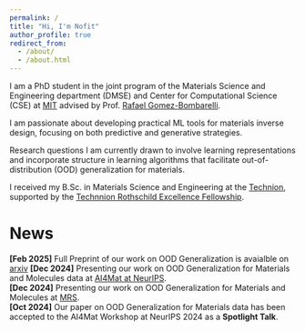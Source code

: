 ```yaml
---
permalink: /
title: "Hi, I'm Nofit"
author_profile: true
redirect_from: 
  - /about/
  - /about.html
---
```


I am a PhD student in the joint program of the Materials Science and Engineering department (DMSE) and Center for Computational Science (CSE) at [MIT](https://dmse.mit.edu/) advised by Prof. [Rafael Gomez-Bombarelli](https://dmse.mit.edu/faculty/rafael-gomez-bombarelli/).

I am passionate about developing practical ML tools for materials inverse design, focusing on both predictive
and generative strategies. 

Research questions I am currently drawn to involve learning representations and incorporate structure in learning algorithms that facilitate out-of-distribution (OOD) generalization for materials.

I received my B.Sc. in Materials Science and Engineering at the [Technion](https://www.technion.ac.il/en/home-2/), supported by the [Technnion Rothschild Excellence Fellowship](https://excellence.technion.ac.il/en/).

News
======
**[Feb 2025]** Full Preprint of our work on OOD Generalization is avaialble on [arxiv](https://arxiv.org/abs/2502.05970)
**[Dec 2024]** Presenting our work on OOD Generalization for Materials and Molecules data at [AI4Mat at NeurIPS](https://sites.google.com/view/ai4mat).\
**[Dec 2024]** Presenting our work on OOD Generalization for Materials and Molecules at [MRS](https://www.mrs.org/meetings-events/annual-meetings/2024-mrs-fall-meeting/call-for-papers?gad_source=1&gclid=Cj0KCQiApNW6BhD5ARIsACmEbkVhGfYY52urnhngGlsdavrvaJ48J806eI7jw5zwUc_h-ciAbkq55TMaAuwLEALw_wcB).\
**[Oct 2024]** Our paper on OOD Generalization for Materials data has been accepted to the AI4Mat Workshop at NeurIPS 2024 as a **Spotlight Talk**.